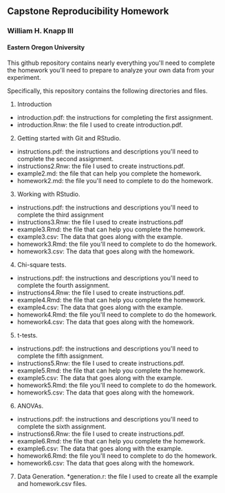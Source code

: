 ## Capstone Reproducibility Homework

### William H. Knapp III

#### Eastern Oregon University

This github repository contains nearly everything you'll need to complete the
homework you'll need to prepare to analyze your own data from your experiment.

Specifically, this repository contains the following directories and files.

1. Introduction
  * introduction.pdf: the instructions for completing the first assignment.
  * introduction.Rnw: the file I used to create introduction.pdf.
2. Getting started with Git and RStudio.
  * instructions.pdf: the instructions and descriptions you'll need to complete
  the second assignment.
  * instructions2.Rnw: the file I used to create instructions.pdf.
  * example2.md: the file that can help you complete the homework.
  * homework2.md: the file you'll need to complete to do the homework.
3. Working with RStudio.
  * instructions.pdf: the instructions and descriptions you'll need to complete
  the third assignment
  * instructions3.Rnw: the file I used to create instructions.pdf
  * example3.Rmd: the file that can help you complete the homework.
  * example3.csv: The data that goes along with the example.
  * homework3.Rmd: the file you'll need to complete to do the homework.
  * homework3.csv: The data that goes along with the homework.
4. Chi-square tests.
  * instructions.pdf: the instructions and descriptions you'll need to complete
  the fourth assignment.
  * instructions4.Rnw: the file I used to create instructions.pdf.
  * example4.Rmd: the file that can help you complete the homework.
  * example4.csv: The data that goes along with the example.
  * homework4.Rmd: the file you'll need to complete to do the homework.
  * homework4.csv: The data that goes along with the homework.
5. t-tests.
  * instructions.pdf: the instructions and descriptions you'll need to complete
  the fifth assignment.
  * instructions5.Rnw: the file I used to create instructions.pdf.
  * example5.Rmd: the file that can help you complete the homework.
  * example5.csv: The data that goes along with the example.
  * homework5.Rmd: the file you'll need to complete to do the homework.
  * homework5.csv: The data that goes along with the homework.
6. ANOVAs.
  * instructions.pdf: the instructions and descriptions you'll need to complete
  the sixth assignment.
  * instructions6.Rnw: the file I used to create instructions.pdf.
  * example6.Rmd: the file that can help you complete the homework.
  * example6.csv: The data that goes along with the example.
  * homework6.Rmd: the file you'll need to complete to do the homework.
  * homework6.csv: The data that goes along with the homework.
7. Data Generation.
  *generation.r: the file I used to create all the example and homework.csv
  files.